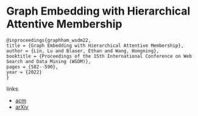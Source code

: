 # Graph Embedding with Hierarchical Attentive Membership

```
@inproceedings{graphham_wsdm22,
title = {Graph Embedding with Hierarchical Attentive Membership},
author = {Lin, Lu and Blaser, Ethan and Wang, Hongning},
booktitle = {Proceedings of the 15th International Conference on Web Search and Data Mining (WSDM)},
pages = {582--590},
year = {2022}
}
```

links
- [acm](https://dl.acm.org/doi/10.1145/3488560.3498499)
- [arXiv](https://arxiv.org/abs/2111.00604)
